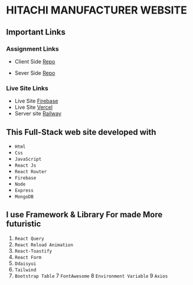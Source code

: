 # HITACHI MANUFACTURER WEBSITE #

## Important Links ##

### Assignment Links 

- Client Side [Repo](https://github.com/programming-hero-web-course1/manufacturer-website-client-side-techtobit)

- Sever Side [Repo](https://github.com/programming-hero-web-course1/manufacturer-website-server-side-techtobit)

### Live Site Links

- Live Site [Firebase](https://manufacturer-website-2bcf1.web.app/)
- Live Site [Vercel](https://hitachi-manufacturer-website-client-side.vercel.app/)
- Server site [Railway](https://hitachi-tool.onrender.com/products)

## This Full-Stack web site developed with 
- `Html`
- `Css`
- `JavaScript`
- `React Js`
- `React Router`
- `Firebase`
- `Node`
- `Express`
- `MongoDB`
## I use Framework & Library For made More futuristic
1. `React Query`
2. `React Reload Animation`
3. `React-Toastify` 
4. `React Form`
4. `Ddaisyui`
5. `Tailwind`
6. `Bootstrap Table` 
7 `FontAwesome`
8 `Environment Variable`
9 `Axios`
